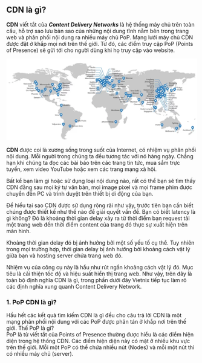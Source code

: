 ## CDN là gì?  

**CDN** viết tắt của ***Content Delivery Networks*** là hệ thống máy chủ trên toàn cầu, hỗ trợ sao lưu bản sao của những nội dung tĩnh nằm bên trong trang web và phân phối nội dung ra nhiều máy chủ PoP. Mạng lưới máy chủ CDN được đặt ở khắp mọi nơi trên thế giới. Từ đó, các điểm truy cập PoP (Points of Presence) sẽ gửi tới cho người dùng khi họ truy cập vào website.  

<img src="/image/cdn.png">

**CDN** được coi là xương sống trong suốt của Internet, có nhiệm vụ phân phối nội dung. Mỗi người trong chúng ta đều tương tác với nó hàng ngày. Chẳng hạn khi chúng ta đọc các bài báo trên các trang tin tức, mua sắm trực tuyến, xem video YouTube hoặc xem các trang mạng xã hội.

Bất kể bạn làm gì hoặc sử dụng loại nội dung nào, rất có thể bạn sẽ tìm thấy CDN đằng sau mọi ký tự văn bản, mọi image pixel và mọi frame phim được chuyển đến PC và trình duyệt trên thiết bị di động của bạn.

Để hiểu tại sao CDN được sử dụng rộng rãi như vậy, trước tiên bạn cần biết chúng được thiết kế như thế nào để giải quyết vấn đề. Bạn có biết latency là gì không? Đó là khoảng thời gian delay xảy ra từ thời điểm bạn request tải một trang web đến thời điểm content của trang đó thực sự xuất hiện trên màn hình.

Khoảng thời gian delay đó bị ảnh hưởng bởi một số yếu tố cụ thể. Tuy nhiên trong mọi trường hợp, thời gian delay bị ảnh hưởng bởi khoảng cách vật lý giữa bạn và hosting server chứa trang web đó.

Nhiệm vụ của công cụ này là hầu như rút ngắn khoảng cách vật lý đó. Mục tiêu là cải thiện tốc độ và hiệu suất hiển thị trang web. Như vậy, trên đây là toàn bộ định nghĩa CDN là gì, trong phần dưới đây Vietnix tiếp tục làm rõ các định nghĩa xung quanh Content Delivery Network.
### 1. PoP CDN là gì?  
Hầu hết các kết quả tìm kiếm CDN là gì đều cho câu trả lời CDN là một mạng phân phối nội dung với các PoP được phân tán ở khắp nơi trên thế giới. Thế PoP là gì?  
PoP là từ viết tắt của Points of Presence thường được hiểu là các điểm hiện diện trong hệ thống CDN. Các điểm hiện diện này có mặt ở nhiều khu vực trên thế giới. Mỗi một PoP có thể chứa nhiều nút (Nodes) và mỗi một nút thì có nhiều máy chủ (server).  
